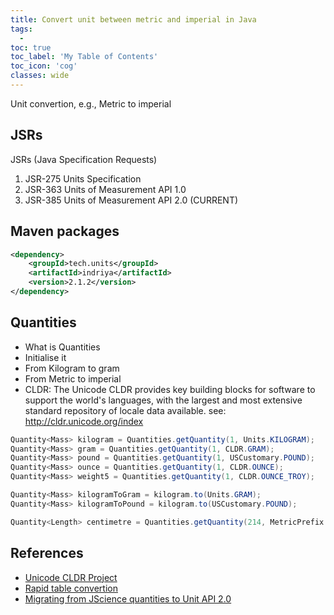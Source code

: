 ```yaml
---
title: Convert unit between metric and imperial in Java
tags:
  - 
toc: true
toc_label: 'My Table of Contents'
toc_icon: 'cog'
classes: wide
---
```


Unit convertion, e.g., Metric to imperial

## JSRs

JSRs (Java Specification Requests)

1. JSR-275 Units Specification
2. JSR-363 Units of Measurement API 1.0
3. JSR-385 Units of Measurement API 2.0 (CURRENT)

## Maven packages

```xml
<dependency>
    <groupId>tech.units</groupId>
    <artifactId>indriya</artifactId>
    <version>2.1.2</version>
</dependency>
```

## Quantities

- What is Quantities
- Initialise it
- From Kilogram to gram
- From Metric to imperial
- CLDR: The Unicode CLDR provides key building blocks for software to support the world's languages, with the largest and most extensive standard repository of locale data available. see: <http://cldr.unicode.org/index>

```java
Quantity<Mass> kilogram = Quantities.getQuantity(1, Units.KILOGRAM);
Quantity<Mass> gram = Quantities.getQuantity(1, CLDR.GRAM);
Quantity<Mass> pound = Quantities.getQuantity(1, USCustomary.POUND);
Quantity<Mass> ounce = Quantities.getQuantity(1, CLDR.OUNCE);
Quantity<Mass> weight5 = Quantities.getQuantity(1, CLDR.OUNCE_TROY);

Quantity<Mass> kilogramToGram = kilogram.to(Units.GRAM);
Quantity<Mass> kilogramToPound = kilogram.to(USCustomary.POUND);

Quantity<Length> centimetre = Quantities.getQuantity(214, MetricPrefix.CENTI(METRE));
```

## References

- [Unicode CLDR Project](http://cldr.unicode.org/index)
- [Rapid table convertion](https://www.rapidtables.com/convert/temperature/fahrenheit-to-celsius.html)
- [Migrating from JScience quantities to Unit API 2.0](https://schneide.blog/tag/unit-api-2-0/)
